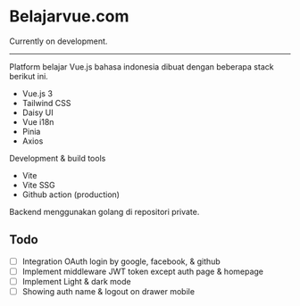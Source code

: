 # Belajarvue.com

Currently on development.

<hr>

Platform belajar Vue.js bahasa indonesia dibuat dengan beberapa stack berikut ini.

- Vue.js 3
- Tailwind CSS
- Daisy UI
- Vue i18n
- Pinia
- Axios

Development & build tools
- Vite
- Vite SSG
- Github action (production)

Backend menggunakan golang di repositori private.

## Todo

- [ ] Integration OAuth login by google, facebook, & github
- [ ] Implement middleware JWT token except auth page & homepage
- [ ] Implement Light & dark mode
- [ ] Showing auth name & logout on drawer mobile